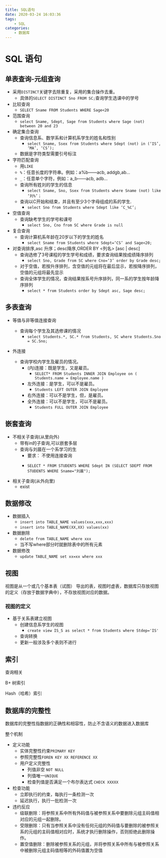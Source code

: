 ```yaml
---
title: SQL语句
date: 2020-03-24 16:03:36
tags:
    - SQL
categories:
    - 数据库
---
```


# SQL 语句

## 单表查询-元组查询

+ 采用`DISTINCT`关键字去除重复，采用的集合操作去重。
  + 具体的`SELECT DISTINCT Sno FROM SC;`查询学生选课中的学号
+ 比较查询
  + `SELECT Sname FROM Students WHERE Sage<20` 
+ 范围查询
  + `select Sname, Sdept, Sage from Students where Sage (not) between 20 and 23` 
+ 确定集合查询
  + 查询信息系、数学系和计算机系学生的姓名和性别
    + `select Sname, Ssex from Students where Sdept (not) in (‘IS’, ‘MA’, ‘CS’);`
  + 数据是字符类型需要引号标注
+ 字符匹配查询
  + 用`LIKE`
  + `%`：任意长度的字符串。例如：a%b——acb, addgb,ab…
  + `_`：任意单个字符，例如：a_b——acb, adb…
  + 查询所有姓刘的学生的信息
    + `select Sname, Sno, Ssex from Students where Sname (not) like ‘刘%’；`
  + 查询以C开始和结束，并且有至少3个字母组成的系的学生.
    + `select Sno from Students where Sdept like ‘C_%C’;`
+ 空值查询
  + 查询缺考学生的学号和课号
    + `select Sno, Cno from SC where Grade is null`
+ 复合查询
  + 查询计算机系年龄在20岁以下的学生的姓名
    + `select Sname from Students where Sdept=‘CS’ and Sage<20;`
+ 对查询排序,asc 升序；desc降序,ORDER BY <列名> [asc | desc]
  + 查询选修了3号课程的学生学号和成绩，要求查询结果按成绩降序排列
    + `select Sno, Grade from SC where Cno=‘3’ order by Grade desc;`
  + 对于空值，若按升序排列，含空值的元组将在最后显示，若按降序排列，空值的元组将最先显示
  + 查询全体学生的情况，查询结果按系号升序排列，同一系的学生按年龄降序排列
    + `select * from Students order by Sdept asc, Sage desc;`

## 多表查询

+ 等值与非等值连接查询
  + 查询每个学生及其选修课的情况
    + `select Students.*, SC.* from Students, SC where Students.Sno = SC.Sno;`

+ 外连接
  + 查询学校内学生及雇员的情况。
    + (内)连接：既是学生，又是雇员。
      + `SELECT* FROM Students INNER JOIN Employee on ( Students.name = Employee.name )`
    + 左外连接：是学生，可以不是雇员。
      + `Students LEFT OUTER JOIN Employee`
    + 右外连接：可以不是学生，但，是雇员。
    + 全外连接：可以不是学生，可以不是雇员。
      + `Students FULL OUTER JOIN Employee`

## 嵌套查询

+ 不相关子查询(从里向外)
  + 带有in的子查询,可以嵌套多层
  + 查询与刘晨在一个系学习的生
    + 要求： 不使用连接查询
    + 
        ```
        SELECT * FROM STUDENTS WHERE Sdept IN (SELECT SDEPT FROM STUDENTS WHERE Sname="刘晨");
        ```
+ 相关子查询(从外向里)
  + exist


## 数据修改

+ 数据插入
  + `insert into TABLE_NAME values(xxx,xxx,xxx) `
  + `insert into TABLE_NAME(XX,XX) values(xx)`
+ 数据删除
  + `delete from TABLE_NAME where xxx`
  + 当不写where部分时就删除表中的所有元素
+ 数据修改
  + `update TABLE_NAME set xx=xx where xxx`


## 视图

视图是从一个或几个基本表（试图） 导出的表，视图时虚表，数据库只存放视图的定义（存放于数据字典中），不存放视图对应的数据。

### 视图的定义

+ 基于关系表建立视图
  + 创建信息系学生的视图
    + `create view IS_S as select * from Students where Stdep='IS'`
  + 查询转换
  + 更新一般涉及多个表则不进行


## 索引

查询相关

B+ 树索引

Hash（哈希）索引


## 数据库的完整性

数据库的完整性指数据的正确性和相容性，防止不含语义的数据进入数据库

整个机制
+ 定义功能
  + 实体完整性约束`PRIMARY KEY`
  + 参照完整性`FOREN KEY XX REFERENCE XX`
  + 用户定义完整性
    + 列值非空 `NOT NULL`
    + 列值唯一`UNIQUE`
    + 检查列值是否满足一个布尔表达式 `CHECK XXXXX`
+ 检查功能
  + 立即执行的约束，每执行一条检测一次
  + 延迟执行，执行一批检测一次
+ 违约反应
  + 级联删除：将参照关系中所有外码值与被参照关系中要删除元组主码值相对应的元组一起删除。
  + 受限删除：只有当参照关系中没有任何元组的外码值与要删除的被参照关系的元组的主码值相对应时，系统才执行删除操作，否则拒绝此删除操作。
  + 置空值删除：删除被参照关系的元组，并将参照关系中所有与被参照关系中被删除元组主码值相等的外码值置为空值